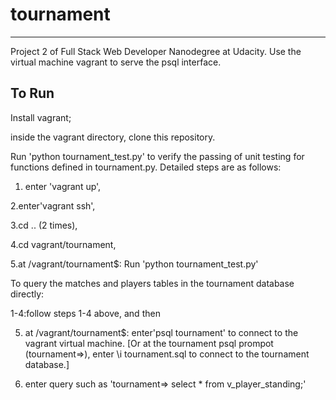 # tournament
------------
Project 2 of Full Stack Web Developer Nanodegree at Udacity. Use the virtual machine vagrant to serve the psql interface.

To Run
------

Install vagrant;

inside the vagrant directory, clone this repository.

Run 'python tournament_test.py' to verify the passing of unit testing for functions defined in tournament.py. Detailed steps are as follows:

1. enter 'vagrant up',

2.enter'vagrant ssh',

3.cd .. (2 times),

4.cd vagrant/tournament,

5.at /vagrant/tournament$: Run 'python tournament_test.py'

To query the matches and players tables in the tournament database directly:

1-4:follow steps 1-4 above, and then

5. at /vagrant/tournament$: enter'psql tournament' to connect to the vagrant virtual machine. [Or at the tournament psql prompot (tournament=>), enter \i tournament.sql to connect to the tournament database.]

6. enter query such as 'tournament=> select * from v_player_standing;'
